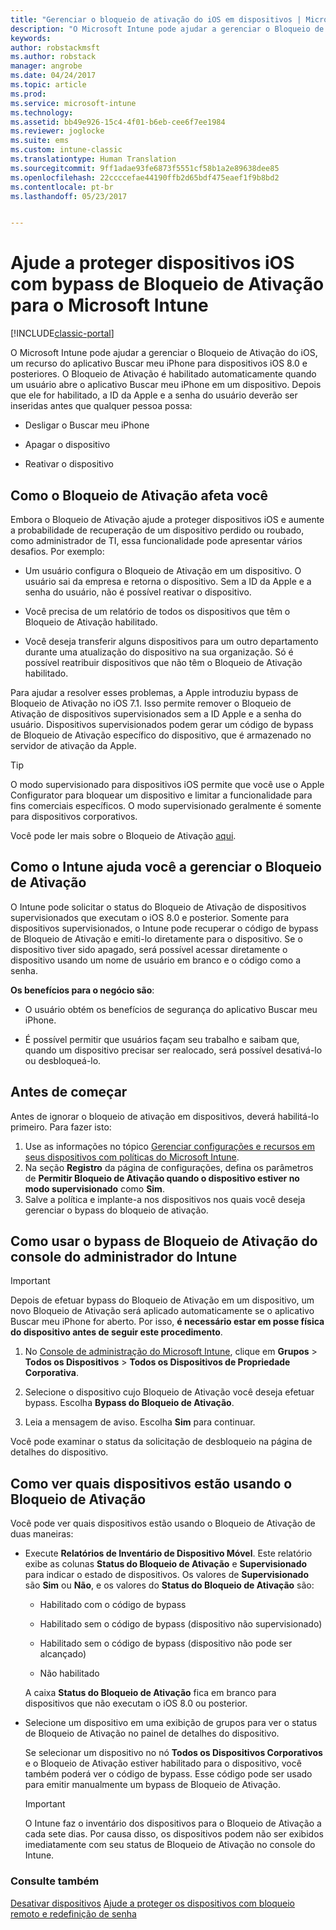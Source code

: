 ```yaml
---
title: "Gerenciar o bloqueio de ativação do iOS em dispositivos | Microsoft Docs"
description: "O Microsoft Intune pode ajudar a gerenciar o Bloqueio de Ativação do iOS, um recurso do aplicativo Buscar meu iPhone para dispositivos iOS 7.1 e posterior."
keywords: 
author: robstackmsft
ms.author: robstack
manager: angrobe
ms.date: 04/24/2017
ms.topic: article
ms.prod: 
ms.service: microsoft-intune
ms.technology: 
ms.assetid: bb49e926-15c4-4f01-b6eb-cee6f7ee1984
ms.reviewer: joglocke
ms.suite: ems
ms.custom: intune-classic
ms.translationtype: Human Translation
ms.sourcegitcommit: 9ff1adae93fe6873f5551cf58b1a2e89638dee85
ms.openlocfilehash: 22ccccefae44190ffb2d65bdf475eaef1f9b8bd2
ms.contentlocale: pt-br
ms.lasthandoff: 05/23/2017


---
```


# <a name="help-protect-ios-devices-with-activation-lock-bypass-for-microsoft-intune"></a>Ajude a proteger dispositivos iOS com bypass de Bloqueio de Ativação para o Microsoft Intune

[!INCLUDE[classic-portal](../includes/classic-portal.md)]

O Microsoft Intune pode ajudar a gerenciar o Bloqueio de Ativação do iOS, um recurso do aplicativo Buscar meu iPhone para dispositivos iOS 8.0 e posteriores. O Bloqueio de Ativação é habilitado automaticamente quando um usuário abre o aplicativo Buscar meu iPhone em um dispositivo. Depois que ele for habilitado, a ID da Apple e a senha do usuário deverão ser inseridas antes que qualquer pessoa possa: 

-   Desligar o Buscar meu iPhone

-   Apagar o dispositivo

-   Reativar o dispositivo

## <a name="how-activation-lock-affects-you"></a>Como o Bloqueio de Ativação afeta você
Embora o Bloqueio de Ativação ajude a proteger dispositivos iOS e aumente a probabilidade de recuperação de um dispositivo perdido ou roubado, como administrador de TI, essa funcionalidade pode apresentar vários desafios. Por exemplo:

-   Um usuário configura o Bloqueio de Ativação em um dispositivo. O usuário sai da empresa e retorna o dispositivo. Sem a ID da Apple e a senha do usuário, não é possível reativar o dispositivo.

-   Você precisa de um relatório de todos os dispositivos que têm o Bloqueio de Ativação habilitado.

-   Você deseja transferir alguns dispositivos para um outro departamento durante uma atualização do dispositivo na sua organização. Só é possível reatribuir dispositivos que não têm o Bloqueio de Ativação habilitado.

Para ajudar a resolver esses problemas, a Apple introduziu bypass de Bloqueio de Ativação no iOS 7.1. Isso permite remover o Bloqueio de Ativação de dispositivos supervisionados sem a ID Apple e a senha do usuário. Dispositivos supervisionados podem gerar um código de bypass de Bloqueio de Ativação específico do dispositivo, que é armazenado no servidor de ativação da Apple.

> [!TIP]
> O modo supervisionado para dispositivos iOS permite que você use o Apple Configurator para bloquear um dispositivo e limitar a funcionalidade para fins comerciais específicos. O modo supervisionado geralmente é somente para dispositivos corporativos.

Você pode ler mais sobre o Bloqueio de Ativação [aqui](https://support.apple.com/en-us/HT201365).

## <a name="how-intune-helps-you-manage-activation-lock"></a>Como o Intune ajuda você a gerenciar o Bloqueio de Ativação
O Intune pode solicitar o status do Bloqueio de Ativação de dispositivos supervisionados que executam o iOS 8.0 e posterior. Somente para dispositivos supervisionados, o Intune pode recuperar o código de bypass de Bloqueio de Ativação e emiti-lo diretamente para o dispositivo. Se o dispositivo tiver sido apagado, será possível acessar diretamente o dispositivo usando um nome de usuário em branco e o código como a senha.

**Os benefícios para o negócio são**:

-   O usuário obtém os benefícios de segurança do aplicativo Buscar meu iPhone.

-   É possível permitir que usuários façam seu trabalho e saibam que, quando um dispositivo precisar ser realocado, será possível desativá-lo ou desbloqueá-lo.

## <a name="before-you-start"></a>Antes de começar

Antes de ignorar o bloqueio de ativação em dispositivos, deverá habilitá-lo primeiro. Para fazer isto:

1. Use as informações no tópico [Gerenciar configurações e recursos em seus dispositivos com políticas do Microsoft Intune](/intune-classic/deploy-use/ios-policy-settings-in-microsoft-intune).
2. Na seção **Registro** da página de configurações, defina os parâmetros de **Permitir Bloqueio de Ativação quando o dispositivo estiver no modo supervisionado** como **Sim**.
3. Salve a política e implante-a nos dispositivos nos quais você deseja gerenciar o bypass do bloqueio de ativação.

## <a name="how-to-use-activation-lock-bypass-from-the-intune-admin-console"></a>Como usar o bypass de Bloqueio de Ativação do console do administrador do Intune
> [!IMPORTANT]
> Depois de efetuar bypass do Bloqueio de Ativação em um dispositivo, um novo Bloqueio de Ativação será aplicado automaticamente se o aplicativo Buscar meu iPhone for aberto. Por isso, **é necessário estar em posse física do dispositivo antes de seguir este procedimento**.

1.  No [Console de administração do Microsoft Intune](https://manage.microsoft.com), clique em **Grupos** &gt; **Todos os Dispositivos** &gt; **Todos os Dispositivos de Propriedade Corporativa**.

2.  Selecione o dispositivo cujo Bloqueio de Ativação você deseja efetuar bypass. Escolha **Bypass do Bloqueio de Ativação**.

3.  Leia a mensagem de aviso. Escolha **Sim** para continuar.

Você pode examinar o status da solicitação de desbloqueio na página de detalhes do dispositivo.

## <a name="how-to-see-which-devices-are-using-activation-lock"></a>Como ver quais dispositivos estão usando o Bloqueio de Ativação
Você pode ver quais dispositivos estão usando o Bloqueio de Ativação de duas maneiras:

-   Execute **Relatórios de Inventário de Dispositivo Móvel**. Este relatório exibe as colunas **Status do Bloqueio de Ativação** e **Supervisionado** para indicar o estado de dispositivos. Os valores de **Supervisionado** são **Sim** ou **Não**, e os valores do **Status do Bloqueio de Ativação** são:

    -   Habilitado com o código de bypass

    -   Habilitado sem o código de bypass (dispositivo não supervisionado)

    -   Habilitado sem o código de bypass (dispositivo não pode ser alcançado)

    -   Não habilitado

    A caixa **Status do Bloqueio de Ativação** fica em branco para dispositivos que não executam o iOS 8.0 ou posterior.

-   Selecione um dispositivo em uma exibição de grupos para ver o status de Bloqueio de Ativação no painel de detalhes do dispositivo.

    Se selecionar um dispositivo no nó **Todos os Dispositivos Corporativos** e o Bloqueio de Ativação estiver habilitado para o dispositivo, você também poderá ver o código de bypass. Esse código pode ser usado para emitir manualmente um bypass de Bloqueio de Ativação.

    > [!IMPORTANT]
    >O Intune faz o inventário dos dispositivos para o Bloqueio de Ativação a cada sete dias. Por causa disso, os dispositivos podem não ser exibidos imediatamente com seu status de Bloqueio de Ativação no console do Intune.


### <a name="see-also"></a>Consulte também
[Desativar dispositivos](retire-devices-from-microsoft-intune-management.md)
[Ajude a proteger os dispositivos com bloqueio remoto e redefinição de senha](use-remote-lock-and-passcode-reset-in-microsoft-intune.md)

